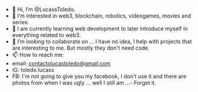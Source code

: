- 👋 Hi, I’m @LucassToledo.
- 👀 I’m interested in web3, blockchain, robotics, videogames, movies and series.
- 🌱 I am currently learning web development to later introduce myself in everything related to web3.
- 💞️ I’m looking to collaborate on ... I have no idea, I help with projects that are interesting to me. But mostly they don't need code.
- 📫 How to reach me:
- email: contactolucastoledo@gmail.com
- IG: toledo.lucass
- FB: I'm not going to give you my facebook, I don't use it and there are photos from when I was ugly ... well I still am ...- Forget it.

<!---
LucassToledo/LucassToledo is a ✨ special ✨ repository because its `README.md` (this file) appears on your GitHub profile.
You can click the Preview link to take a look at your changes.
--->
